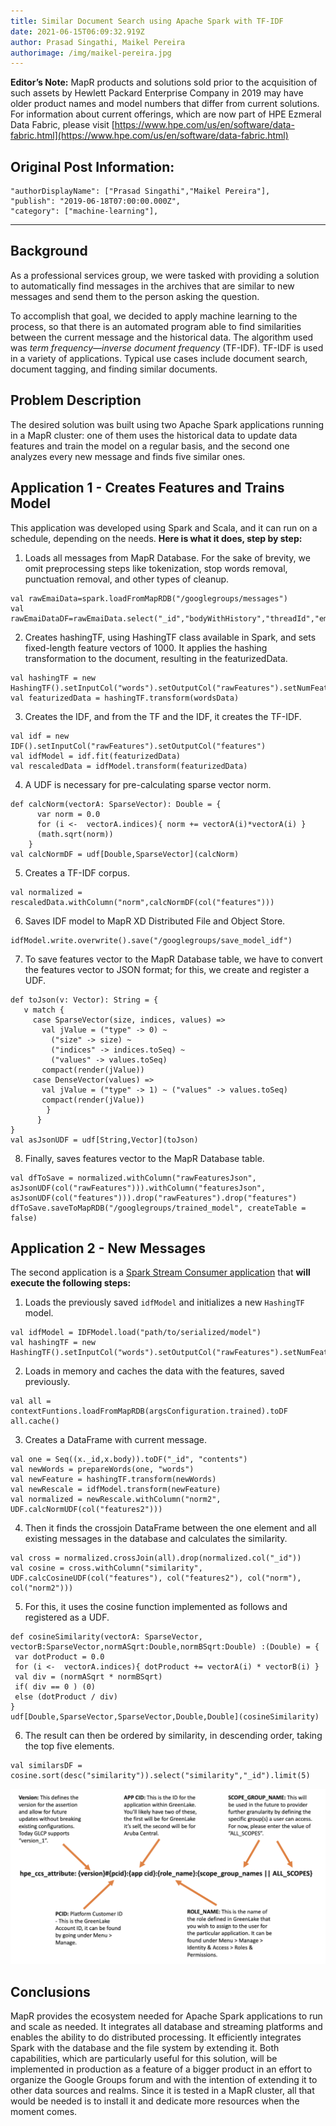 ```yaml
---
title: Similar Document Search using Apache Spark with TF-IDF
date: 2021-06-15T06:09:32.919Z
author: Prasad Singathi, Maikel Pereira
authorimage: /img/maikel-pereira.jpg
---
```

**Editor’s Note:** MapR products and solutions sold prior to the acquisition of such assets by Hewlett Packard Enterprise Company in 2019 may have older product names and model numbers that differ from current solutions. For information about current offerings, which are now part of HPE Ezmeral Data Fabric, please visit [https://www.hpe.com/us/en/software/data-fabric.html](https://www.hpe.com/us/en/software/data-fabric.html)

## Original Post Information:

```
"authorDisplayName": ["Prasad Singathi","Maikel Pereira"],
"publish": "2019-06-18T07:00:00.000Z",
"category": ["machine-learning"],
```
---

## Background

As a professional services group, we were tasked with providing a solution to automatically find messages in the archives that are similar to new messages and send them to the person asking the question.

To accomplish that goal, we decided to apply machine learning to the process, so that there is an automated program able to find similarities between the current message and the historical data. The algorithm used was *term frequency&mdash;inverse document frequency* (TF-IDF). TF-IDF is used in a variety of applications. Typical use cases include document search, document tagging, and finding similar documents.  

## Problem Description

The desired solution was built using two Apache Spark applications running in a MapR cluster: one of them uses the historical data to update data features and train the model on a regular basis, and the second one analyzes every new message and finds five similar ones.

## Application 1 - Creates Features and Trains Model

This application was developed using Spark and Scala, and it can run on a schedule, depending on the needs. **Here is what it does, step by step:**

1.  Loads all messages from MapR Database. For the sake of brevity, we omit preprocessing steps like tokenization, stop words removal, punctuation removal, and other types of cleanup.
```
val rawEmaiData=spark.loadFromMapRDB("/googlegroups/messages")
val rawEmaiDataDF=rawEmaiData.select("_id","bodyWithHistory","threadId","emailDate")
```
2.  Creates hashingTF, using HashingTF class available in Spark, and sets fixed-length feature vectors of 1000. It applies the hashing transformation to the document, resulting in the featurizedData.
```
val hashingTF = new HashingTF().setInputCol("words").setOutputCol("rawFeatures").setNumFeatures(1000)
val featurizedData = hashingTF.transform(wordsData)
```
3.  Creates the IDF, and from the TF and the IDF, it creates the TF-IDF.
```
val idf = new IDF().setInputCol("rawFeatures").setOutputCol("features")
val idfModel = idf.fit(featurizedData)
val rescaledData = idfModel.transform(featurizedData)
```
4.  A UDF is necessary for pre-calculating sparse vector norm.
```
def calcNorm(vectorA: SparseVector): Double = {
      var norm = 0.0
      for (i <-  vectorA.indices){ norm += vectorA(i)*vectorA(i) }
      (math.sqrt(norm))
    }
val calcNormDF = udf[Double,SparseVector](calcNorm)
```
5.  Creates a TF-IDF corpus.
```
val normalized = rescaledData.withColumn("norm",calcNormDF(col("features")))
```
6.  Saves IDF model to MapR XD Distributed File and Object Store.
```
idfModel.write.overwrite().save("/googlegroups/save_model_idf")
```
7.  To save features vector to the MapR Database table, we have to convert the features vector to JSON format; for this, we create and register a UDF.
```
def toJson(v: Vector): String = {
   v match {
     case SparseVector(size, indices, values) =>
       val jValue = ("type" -> 0) ~
         ("size" -> size) ~
         ("indices" -> indices.toSeq) ~
         ("values" -> values.toSeq)
       compact(render(jValue))
     case DenseVector(values) =>
       val jValue = ("type" -> 1) ~ ("values" -> values.toSeq)
       compact(render(jValue))
        }
      }
}
val asJsonUDF = udf[String,Vector](toJson)
```
8.  Finally, saves features vector to the MapR Database table.
```
val dfToSave = normalized.withColumn("rawFeaturesJson", asJsonUDF(col("rawFeatures"))).withColumn("featuresJson", asJsonUDF(col("features"))).drop("rawFeatures").drop("features")
dfToSave.saveToMapRDB("/googlegroups/trained_model", createTable = false)
```

## Application 2 - New Messages

The second application is a [Spark Stream Consumer application](https://developer.hpe.com/blog/streaming-machine-learning-pipeline-for-sentiment-analysis-using-apache-/) that **will execute the following steps:**

1.  Loads the previously saved `idfModel` and initializes a new `HashingTF` model.
```
val idfModel = IDFModel.load("path/to/serialized/model")
val hashingTF = new HashingTF().setInputCol("words").setOutputCol("rawFeatures").setNumFeatures(1000)
```
2.  Loads in memory and caches the data with the features, saved previously.
```
val all = contextFuntions.loadFromMapRDB(argsConfiguration.trained).toDF
all.cache()
```
3.  Creates a DataFrame with current message.
```
val one = Seq((x._id,x.body)).toDF("_id", "contents")
val newWords = prepareWords(one, "words")
val newFeature = hashingTF.transform(newWords)
val newRescale = idfModel.transform(newFeature)
val normalized = newRescale.withColumn("norm2", UDF.calcNormUDF(col("features2")))
```
4.  Then it finds the crossjoin DataFrame between the one element and all existing messages in the database and calculates the similarity.
```
val cross = normalized.crossJoin(all).drop(normalized.col("_id"))
val cosine = cross.withColumn("similarity", UDF.calcCosineUDF(col("features"), col("features2"), col("norm"), col("norm2")))
```
5.  For this, it uses the cosine function implemented as follows and registered as a UDF.
```
def cosineSimilarity(vectorA: SparseVector, vectorB:SparseVector,normASqrt:Double,normBSqrt:Double) :(Double) = {
 var dotProduct = 0.0
 for (i <-  vectorA.indices){ dotProduct += vectorA(i) * vectorB(i) }
 val div = (normASqrt * normBSqrt)
 if( div == 0 ) (0)
 else (dotProduct / div)
}
udf[Double,SparseVector,SparseVector,Double,Double](cosineSimilarity)
```
6.  The result can then be ordered by similarity, in descending order, taking the top five elements.
```
val similarsDF = cosine.sort(desc("similarity")).select("similarity","_id").limit(5)
```

![](static/img/image2.png)

## Conclusions

MapR provides the ecosystem needed for Apache Spark applications to run and scale as needed. It integrates all database and streaming platforms and enables the ability to do distributed processing. It efficiently integrates Spark with the database and the file system by extending it. Both capabilities, which are particularly useful for this solution, will be implemented in production as a feature of a bigger product in an effort to organize the Google Groups forum and with the intention of extending it to other data sources and realms. Since it is tested in a MapR cluster, all that would be needed is to install it and dedicate more resources when the moment comes.
